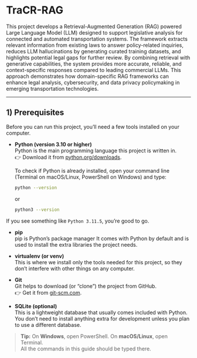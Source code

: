 # TraCR-RAG

This project develops a Retrieval-Augmented Generation (RAG) powered Large Language Model (LLM) designed to support legislative analysis for connected and automated transportation systems. The framework extracts relevant information from existing laws to answer policy-related inquiries, reduces LLM hallucinations by generating curated training datasets, and highlights potential legal gaps for further review. By combining retrieval with generative capabilities, the system provides more accurate, reliable, and context-specific responses compared to leading commercial LLMs. This approach demonstrates how domain-specific RAG frameworks can enhance legal analysis, cybersecurity, and data privacy policymaking in emerging transportation technologies.

---

## 1) Prerequisites

Before you can run this project, you’ll need a few tools installed on your computer.  

- **Python (version 3.10 or higher)**  
  Python is the main programming language this project is written in.  
  👉 Download it from [python.org/downloads](https://www.python.org/downloads/).

  To check if Python is already installed, open your command line (Terminal on macOS/Linux, PowerShell on Windows) and type:
  ```bash
  python --version
  ```
  or

  ```bash
  python3 --version
  ```
  
If you see something like `Python 3.11.5`, you’re good to go.

- **pip**  
  pip is Python’s package manager 
  It comes with Python by default and is used to install the extra libraries the project needs.

- **virtualenv (or venv)**  
  This is where we install only the tools needed for this project, so they don’t interfere with other things on any computer.  

- **Git**  
  Git helps to download (or “clone”) the project from GitHub.  
  👉 Get it from [git-scm.com](https://git-scm.com/downloads).

- **SQLite (optional)**  
  This is a lightweight database that usually comes included with Python.  
  You don’t need to install anything extra for development unless you plan to use a different database.

> **Tip:** On **Windows**, open PowerShell. On **macOS/Linux**, open Terminal.  
> All the commands in this guide should be typed there.

